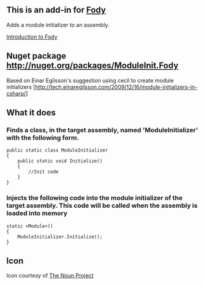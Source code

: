 ## This is an add-in for [Fody](https://github.com/Fody/Fody/) 

Adds a module initializer to an assembly.

[Introduction to Fody](http://github.com/Fody/Fody/wiki/SampleUsage)

## Nuget package http://nuget.org/packages/ModuleInit.Fody 

Based on Einar Egilsson's suggestion using cecil to create module initializers [http://tech.einaregilsson.com/2009/12/16/module-initializers-in-csharp/]

## What it does 

### Finds a class, in the target assembly, named 'ModuleInitializer' with the following form.

    public static class ModuleInitializer
    {
        public static void Initialize()
        {
            //Init code
        }
    }

### Injects the following code into the module initializer of the target assembly. This code will be called when the assembly is loaded into memory


    static <Module>()
    {
        ModuleInitializer.Initialize();
    }


## Icon

Icon courtesy of [The Noun Project](http://thenounproject.com)